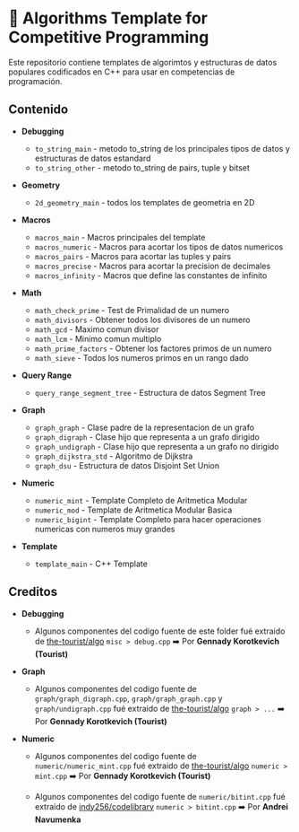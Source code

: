 # :pushpin: Algorithms Template for Competitive Programming

Este repositorio contiene templates de algorimtos y estructuras de datos populares codificados en C++ para usar en competencias de programación.

## Contenido

* **Debugging**
    * `to_string_main` - metodo to_string de los principales tipos de datos y estructuras de datos estandard
    * `to_string_other` - metodo to_string de pairs, tuple y bitset

* **Geometry**
    * `2d_geometry_main` - todos los templates de geometria en 2D

* **Macros**
    * `macros_main` - Macros principales del template
    * `macros_numeric` - Macros para acortar los tipos de datos numericos
    * `macros_pairs` - Macros para acortar las tuples y pairs
    * `macros_precise` - Macros para acortar la precision de decimales
    * `macros_infinity` - Macros que define las constantes de infinito

* **Math**
    * `math_check_prime` - Test de Primalidad de un numero
    * `math_divisors` - Obtener todos los divisores de un numero
    * `math_gcd` - Maximo comun divisor
    * `math_lcm` - Minimo comun multiplo
    * `math_prime_factors` - Obtener los factores primos de un numero
    * `math_sieve` - Todos los numeros primos en un rango dado

* **Query Range**
    * `query_range_segment_tree` - Estructura de datos Segment Tree

* **Graph**
    * `graph_graph` - Clase padre de la representacion de un grafo
    * `graph_digraph` - Clase hijo que representa a un grafo dirigido
    * `graph_undigraph` - Clase hijo que representa a un grafo no dirigido
    * `graph_dijkstra_std` - Algoritmo de Dijkstra
    * `graph_dsu` - Estructura de datos Disjoint Set Union

* **Numeric**
    * `numeric_mint` - Template Completo de Aritmetica Modular
    * `numeric_mod` - Template de Aritmetica Modular Basica
    * `numeric_bigint` - Template Completo para hacer operaciones numericas con numeros muy grandes

* **Template**
    * `template_main` - C++ Template

## Creditos
 
* **Debugging**
    * Algunos componentes del codigo fuente de este folder fué extraido de [the-tourist/algo](https://github.com/the-tourist/algo) `misc > debug.cpp` ➡️ Por **Gennady Korotkevich (Tourist)**

* **Graph**
    * Algunos componentes del codigo fuente de `graph/graph_digraph.cpp`, `graph/graph_graph.cpp` y `graph/undigraph.cpp` fué extraido de [the-tourist/algo](https://github.com/the-tourist/algo) `graph > ...` ➡️ Por **Gennady Korotkevich (Tourist)**

* **Numeric**
    * Algunos componentes del codigo fuente de `numeric/numeric_mint.cpp` fué extraido de [the-tourist/algo](https://github.com/the-tourist/algo) `numeric > mint.cpp` ➡️ Por **Gennady Korotkevich (Tourist)**

    * Algunos componentes del codigo fuente de `numeric/bitint.cpp` fué extraido de [indy256/codelibrary](https://github.com/indy256/codelibrary) `numeric > bitint.cpp` ➡️ Por **Andrei Navumenka**
